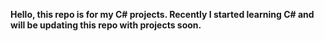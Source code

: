 **Hello, this repo is for my C# projects. Recently I started learning C# and will be updating this repo with projects soon.**
